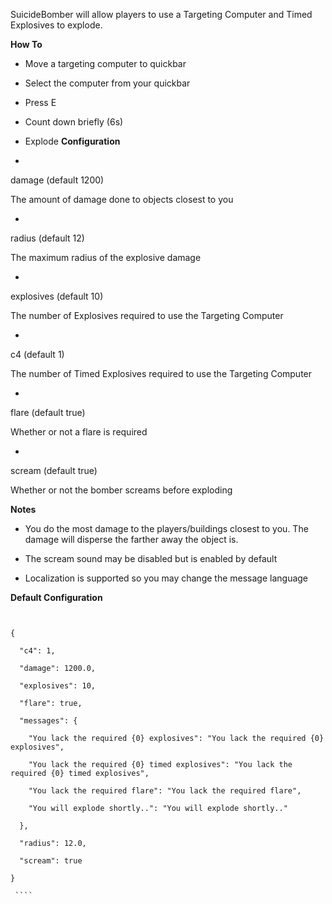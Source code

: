 SuicideBomber will allow players to use a Targeting Computer and Timed Explosives to explode.

**How To** 

* Move a targeting computer to quickbar

* Select the computer from your quickbar

* Press E

* Count down briefly (6s)

* Explode
**Configuration** 


* 
damage (default 1200)

The amount of damage done to objects closest to you

* 
radius (default 12)

The maximum radius of the explosive damage

* 
explosives (default 10)

The number of Explosives required to use the Targeting Computer

* 
c4 (default 1)

The number of Timed Explosives required to use the Targeting Computer



* 
flare (default true)

Whether or not a flare is required



* 
scream (default true)

Whether or not the bomber screams before exploding


**Notes** 


* You do the most damage to the players/buildings closest to you.  The damage will disperse the farther away the object is.

* The scream sound may be disabled but is enabled by default

* Localization is supported so you may change the message language


**Default Configuration** 

	
	
````


{

  "c4": 1,

  "damage": 1200.0,

  "explosives": 10,

  "flare": true,

  "messages": {

    "You lack the required {0} explosives": "You lack the required {0} explosives",

    "You lack the required {0} timed explosives": "You lack the required {0} timed explosives",

    "You lack the required flare": "You lack the required flare",

    "You will explode shortly..": "You will explode shortly.."

  },

  "radius": 12.0,

  "scream": true

}

 ````
